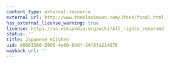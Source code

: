 ```yaml
---
content_type: external-resource
external_url: http://www.theblackmoon.com/Jfood/food1.html
has_external_license_warning: true
license: https://en.wikipedia.org/wiki/All_rights_reserved
status: ''
title: Japanese Kitchen
uid: 08963380-5906-4e80-8ddf-24f8fa214678
wayback_url: ''
---
```

